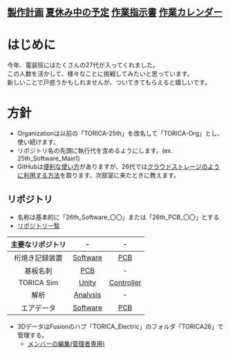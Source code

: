 ## [製作計画](/26th/製作計画/) [夏休み中の予定](/26th/夏休み中の計画/) [作業指示書](/26th/Work_Instructions/) [作業カレンダー](/26th/Calender/)

# はじめに

今年、電装班にはたくさんの27代が入ってくれました。  
この人数を活かして、様々なことに挑戦してみたいと思っています。  
新しいことで戸惑うかもしれませんが、ついてきてもらえると嬉しいです。

# 方針
- Organizationは以前の「TORICA-25th」を改名して「TORICA-Org」とし、使い続けます。
- リポジトリ名の先頭に執行代を含めるようにします。(ex. 25th_Software_Main1)
- GitHubは[便利な使い方](https://telling-march-c0b.notion.site/GitHub-3cdb20e471f94cf2a37b2ce450b8e38a)がありますが、26代では[クラウドストレージのように利用する方法](https://github.com/00kenno/How_to_use_GitHub)を取ります。次部室に来たときに教えます。

## リポジトリ
- 名称は基本的に「26th_Software_〇〇」または「26th_PCB_〇〇」とする
- [リポジトリ一覧](https://github.com/orgs/TORICA-Org/repositories)

|主要なリポジトリ|-|-|
|:--:|:--:|:--:|
|桁焼き記録装置|[Software](https://github.com/TORICA-Org/26th_Software_Ketayaki_Recorder)|[PCB](https://github.com/TORICA-Org/26th_PCB_Ketayaki_Recorder)|
|基板名刺|[PCB](https://github.com/TORICA-Org/26th_PCB_Contact_Card)|-|
|TORICA Sim|[Unity](https://github.com/TORICA-Org/TORICA_Sim_Unity)|[Controller](https://github.com/TORICA-Org/TORICA_Sim_Controller)|
|解析|[Analysis](https://github.com/TORICA-Org/25th_Analysis)|-|
|エアデータ|[Software](https://github.com/TORICA-Org/26th_Software_Airdata)|[PCB](https://github.com/TORICA-Org/26th_PCB_AirData)|

- 3DデータはFusionのハブ「TORICA_Electric」のフォルダ「TORICA26」で管理する。
  - [メンバーの編集(管理者専用)](https://gmail4344101.autodesk360.com/g/admin/manage/roles/people)
